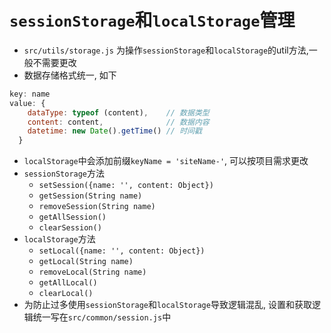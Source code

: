 # `sessionStorage`和`localStorage`管理

- `src/utils/storage.js` 为操作`sessionStorage`和`localStorage`的util方法,一般不需要更改
- 数据存储格式统一, 如下

```js
key: name 
value: {
    dataType: typeof (content),    // 数据类型
    content: content,              // 数据内容
    datetime: new Date().getTime() // 时间戳
  }
```

- `localStorage`中会添加前缀`keyName = 'siteName-'`, 可以按项目需求更改
- `sessionStorage`方法
  - `setSession({name: '', content: Object})`
  - `getSession(String name)`
  - `removeSession(String name)`
  - `getAllSession()`
  - `clearSession()`
- `localStorage`方法
  - `setLocal({name: '', content: Object})`
  - `getLocal(String name)`
  - `removeLocal(String name)`
  - `getAllLocal()`
  - `clearLocal()`
- 为防止过多使用`sessionStorage`和`localStorage`导致逻辑混乱, 设置和获取逻辑统一写在`src/common/session.js`中
